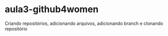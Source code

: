 # aula3-github4women
Criando repositórios, adicionando arquivos, adicionando branch e clonando repositório
